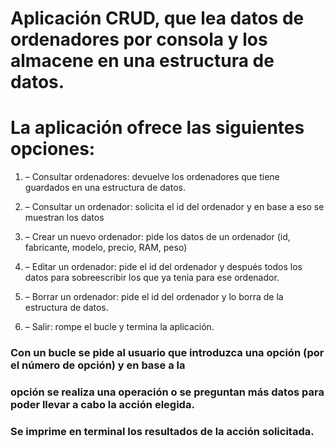 # Aplicación CRUD, que lea datos de ordenadores por consola y los almacene en una estructura de datos. 
# La aplicación ofrece las siguientes opciones:

1. – Consultar ordenadores: devuelve los ordenadores que tiene guardados en una estructura de datos.

2. – Consultar un ordenador: solicita el id del ordenador y en base a eso se muestran los datos

3. – Crear un nuevo ordenador: pide los datos de un ordenador (id, fabricante, modelo, precio, RAM, peso)

4. – Editar un ordenador: pide el id del ordenador y después todos los datos para sobreescribir los que ya tenía para ese ordenador.

5. – Borrar un ordenador: pide el id del ordenador y lo borra de la estructura de datos.

6. – Salir: rompe el bucle y termina la aplicación.

### Con un bucle se pide al usuario que introduzca una opción (por el número de opción) y en base a la  
### opción se realiza una operación o se preguntan más datos para poder llevar a cabo la acción elegida. 
### Se imprime en terminal los resultados de la acción solicitada.